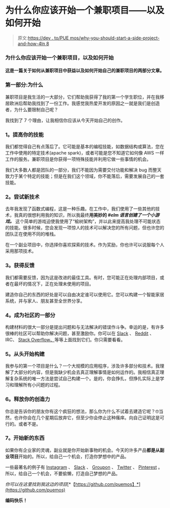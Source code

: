 # 为什么你应该开始一个兼职项目——以及如何开始

> 原文:[https://dev . to/PUE mos/why-you-should-start-a-side-project-and-how-4ln 8](https://dev.to/puemos/why-you-should-start-a-side-project-and-how-4ln8)

### 为什么你应该开始一个兼职项目，以及如何开始

#### 这是一篇关于如何从兼职项目中获益以及如何开始自己的兼职项目的两部分文章。

### 第一部分:为什么

兼职项目是我生活的一大部分，它们帮助我获得了我的第一个学生职位，并在我移居欧洲后帮助我找到了一份工作。我感觉我热爱开发的原因之一就是我们是创造者，为什么要限制自己呢？

我找到了 7 个理由，让我相信你应该从今天开始自己的创作。

### 1。提高你的技能

我们都觉得自己有点落后了。它可能是基本的编程技能，如数据结构或算法，您在工作中使用的特定技术(apache spark)，或者可能是您不知道它如何像 AWS 一样工作的服务。兼职项目是你获得一项特殊技能并利用它做一些事情的机会。

我们大多数人都是团队的一部分，我们不能因为需要交付功能和解决 bug 而整天致力于某个特定的技能；但是在我们这个领域，你不能落后，需要发展自己的一套技能。

### 2。尝试新技术

去年我发现了函数式编程，这是一种乐趣。在工作中，我们使用了一些其他的技术，我真的很想利用我的知识，所以我最终**用美妙的 *#elm 语言创建了一个小游戏。*** 这个简单的游戏迫使我使用了“榆树架构”，并以此来提高我处理不可能状态的技能。很多时候，您会发现一项惊人的技术可以解决您的所有问题，但也许您的团队正在使用不同的堆栈。

在一个副业项目中，你选择你喜欢探索的技术。作为奖励，你也许可以说服每个人采用那项技术。

### 3。获得反馈

我们都需要反馈，因为这是改进的最佳工具。有时，您可能正在处理内部项目，或者在最坏的情况下，正在处理未使用的项目。

建造你自己的东西的好处是可以自由决定谁可以使用它。您可以构建一个智能家居系统，并与家人、朋友甚至全世界分享。

### 4。成为社区的一部分

构建材料的很大一部分是提出问题和与无法解决的错误作斗争。幸运的是，有许多很棒的社区可以帮助你解决问题，甚至激励你。你可以在 [Slack](https://slofile.com/) 、 [Reddit](https://reddit.com) 、IRC、 [Stack Overflow、](https://stackoverflow.com)等等上面找到它们。你只需要看看。

### 5。从头开始构建

我参与的第一个项目是什么？一个大规模的应用程序，涉及许多部分和技术。我理解了大部分的内容，但是我缺少机会去真正理解事情是如何运作的。我相信真正理解复杂系统的唯一方法是尝试自己构建一个。是的，你会挣扎，但挣扎实际上是学习和理解所有小问题的过程。

### 6。释放你的创造力

你总是告诉你的朋友你有这个疯狂的想法，那么你为什么不试着去建造它呢？🤓当然，也许你会在几个星期后放弃它，但至少你会停止这种瘙痒。向自己证明这是可行的。或者不是。

### 7。开始新的东西

如果你有企业家的灵魂，副业就是你开始新事物的机会。今天的许多产品**都是从副业项目**开始的。所以，给自己一个机会，打造你梦想中的产品。

一些最著名的例子有 [Instagram](//https%3A%2F%2Fwww.instagram.com) 、 [Slack](//https%3A%2F%2Fwww.slack.com) 、 [Groupon](//https%3A%2F%2Fwww.groupon.com) 、 [Twitter](//https%3A%2F%2Fwww.twitter.com) 、 [Pinterest](//https%3A%2F%2Fwww.pinterest.com) 。所以，给自己一个机会，不要偷懒，打造自己梦想的产品。

*你可以在这里找到我这边的项目*[*【https://github.com/puemos】*](https://github.com/puemos)

**编码快乐！**
